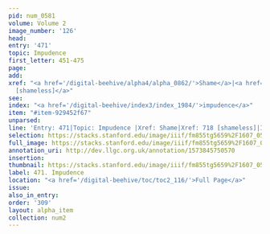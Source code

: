 ```yaml
---
pid: num_0581
volume: Volume 2
image_number: '126'
head: 
entry: '471'
topic: Impudence
first_letter: 451-475
page: 
add: 
xref: "<a href='/digital-beehive/alpha4/alpha_0862/'>Shame</a>|<a href='/digital-beehive/toc/toc2_159/'>718
  [shameless]</a>"
see: 
index: "<a href='/digital-beehive/index3/index_1984/'>impudence</a>"
item: "#item-929452f67"
unparsed: 
line: 'Entry: 471|Topic: Impudence |Xref: Shame|Xref: 718 [shameless]|Index: impudence|#item-929452f67'
selection: https://stacks.stanford.edu/image/iiif/fm855tg5659%2F1607_0593/966,916,2824,735/full/0/default.jpg
full_image: https://stacks.stanford.edu/image/iiif/fm855tg5659%2F1607_0593/full/full/0/default.jpg
annotation_uri: http://dev.llgc.org.uk/annotation/1573845750570
insertion: 
thumbnail: https://stacks.stanford.edu/image/iiif/fm855tg5659%2F1607_0593/966,916,600,180/250,/0/default.jpg
label: 471. Impudence
location: "<a href='/digital-beehive/toc/toc2_116/'>Full Page</a>"
issue: 
also_in_entry: 
order: '309'
layout: alpha_item
collection: num2
---
```

